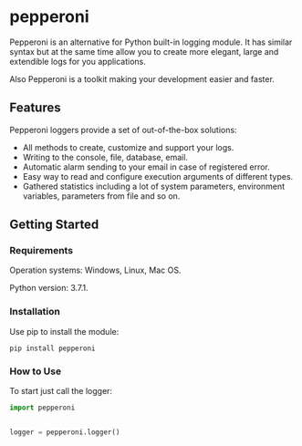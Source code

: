 # pepperoni

Pepperoni is an alternative for Python built-in logging module.
It has similar syntax but at the same time allow you to create more elegant,
large and extendible logs for you applications.

Also Pepperoni is a toolkit making your development easier and faster.

## Features
Pepperoni loggers provide a set of out-of-the-box solutions:
- All methods to create, customize and support your logs.
- Writing to the console, file, database, email.
- Automatic alarm sending to your email in case of registered error.
- Easy way to read and configure execution arguments of different types.
- Gathered statistics including a lot of system parameters, environment
  variables, parameters from file and so on.

## Getting Started
### Requirements
Operation systems: Windows, Linux, Mac OS.

Python version: 3.7.1.

### Installation
Use pip to install the module:
```
pip install pepperoni
```

### How to Use
To start just call the logger:
```python
import pepperoni


logger = pepperoni.logger()
```
